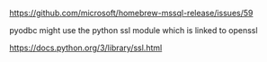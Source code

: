 <https://github.com/microsoft/homebrew-mssql-release/issues/59>

pyodbc might use the python ssl module which is linked to openssl

<https://docs.python.org/3/library/ssl.html>
